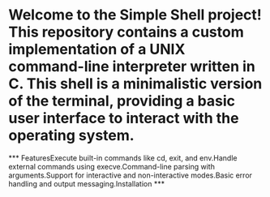 # Welcome to the Simple Shell project! This repository contains a custom implementation of a UNIX command-line interpreter written in C. This shell is a minimalistic version of the terminal, providing a basic user interface to interact with the operating system.

*** FeaturesExecute built-in commands like cd, exit, and env.Handle external commands using execve.Command-line parsing with arguments.Support for interactive and non-interactive modes.Basic error handling and output messaging.Installation ***
